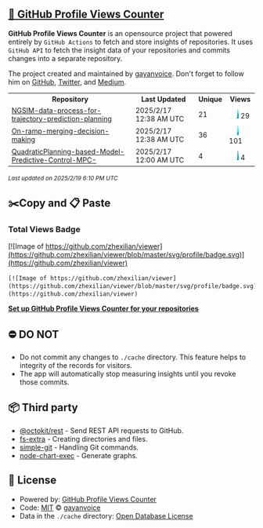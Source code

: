 ## [🚀 GitHub Profile Views Counter](https://github.com/gayanvoice/github-profile-views-counter)
**GitHub Profile Views Counter** is an opensource project that powered entirely by  `GitHub Actions` to fetch and store insights of repositories.
It uses `GitHub API` to fetch the insight data of your repositories and commits changes into a separate repository.

The project created and maintained by [gayanvoice](https://github.com/gayanvoice). Don't forget to follow him on [GitHub](https://github.com/gayanvoice), [Twitter](https://twitter.com/gayanvoice), and [Medium](https://gayanvoice.medium.com/).

<table>
	<tr>
		<th>
			Repository
		</th>
		<th>
			Last Updated
		</th>
		<th>
			Unique
		</th>
		<th>
			Views
		</th>
	</tr>
	<tr>
		<td>
			<a href="https://github.com/zhexilian/viewer/tree/master/readme/823497380/year.md">
				NGSIM-data-process-for-trajectory-prediction-planning
			</a>
		</td>
		<td>
			2025/2/17 12:38 AM UTC
		</td>
		<td>
			21
		</td>
		<td>
			<img alt="Response time graph" src="https://github.com/zhexilian/viewer/raw/master/graph/823497380/small/year.png" height="20"> 29
		</td>
	</tr>
	<tr>
		<td>
			<a href="https://github.com/zhexilian/viewer/tree/master/readme/745838342/year.md">
				On-ramp-merging-decision-making
			</a>
		</td>
		<td>
			2025/2/17 12:38 AM UTC
		</td>
		<td>
			36
		</td>
		<td>
			<img alt="Response time graph" src="https://github.com/zhexilian/viewer/raw/master/graph/745838342/small/year.png" height="20"> 101
		</td>
	</tr>
	<tr>
		<td>
			<a href="https://github.com/zhexilian/viewer/tree/master/readme/769948634/year.md">
				QuadraticPlanning-based-Model-Predictive-Control-MPC-
			</a>
		</td>
		<td>
			2025/2/17 12:00 AM UTC
		</td>
		<td>
			4
		</td>
		<td>
			<img alt="Response time graph" src="https://github.com/zhexilian/viewer/raw/master/graph/769948634/small/year.png" height="20"> 4
		</td>
	</tr>
</table>

<small><i>Last updated on 2025/2/19 6:10 PM UTC</i></small>

## ✂️Copy and 📋 Paste
### Total Views Badge
[![Image of https://github.com/zhexilian/viewer](https://github.com/zhexilian/viewer/blob/master/svg/profile/badge.svg)](https://github.com/zhexilian/viewer)

```readme
[![Image of https://github.com/zhexilian/viewer](https://github.com/zhexilian/viewer/blob/master/svg/profile/badge.svg)](https://github.com/zhexilian/viewer)
```
[**Set up GitHub Profile Views Counter for your repositories**](https://github.com/gayanvoice/github-profile-views-counter)
## ⛔ DO NOT
- Do not commit any changes to `./cache` directory. This feature helps to integrity of the records for visitors.
- The app will automatically stop measuring insights until you revoke those commits.
## 📦 Third party

- [@octokit/rest](https://www.npmjs.com/package/@octokit/rest) - Send REST API requests to GitHub.
- [fs-extra](https://www.npmjs.com/package/fs-extra) - Creating directories and files.
- [simple-git](https://www.npmjs.com/package/simple-git) - Handling Git commands.
- [node-chart-exec](https://www.npmjs.com/package/node-chart-exec) - Generate graphs.
## 📄 License
- Powered by: [GitHub Profile Views Counter](https://github.com/gayanvoice/github-profile-views-counter)
- Code: [MIT](./LICENSE) © [gayanvoice](https://github.com/gayanvoice)
- Data in the `./cache` directory: [Open Database License](https://opendatacommons.org/licenses/odbl/1-0/)